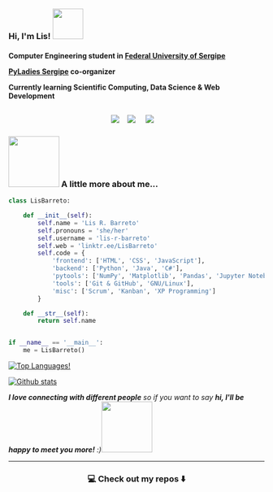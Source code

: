 <!--
**lis-r-barreto/lis-r-barreto** is a ✨ _special_ ✨ repository because its `README.md` (this file) appears on your GitHub profile.
--->  

<h3 align="left"> Hi, I'm Lis! <img src="https://media1.giphy.com/media/VCmLVsrZCoTjhpSKPU/giphy.gif" width="60"> </h3>

<h4>
  <p>Computer Engineering student in <a href="http://www.ufs.br/">Federal University of Sergipe</a></p>
  <p><a href="https://github.com/pyladies-sergipe">PyLadies Sergipe</a><a> co-organizer</a></p>
  <p>Currently learning Scientific Computing, Data Science & Web Development<p>
</h4>

<h2  align="center"></h2>
<p align="center">
  <a target="_blank"href="https://dev.to/lisrbarreto/"><img src="https://img.shields.io/badge/dev.to-%2312100E.svg?&style=for-the-badge&logo=dev.to&logoColor=white" /></a>&nbsp;&nbsp;&nbsp;
  <a target="_blank"href="https://www.linkedin.com/in/lis-r-barreto/"><img src="https://img.shields.io/badge/linkedin-%230077B5.svg?&style=for-the-badge&logo=linkedin&logoColor=white" /></a>&nbsp;&nbsp;&nbsp;&nbsp;
  <a href="mailto:lis.barreto.py@gmail.com?subject=Hello%20Lis,%20From%20Github"><img src="https://img.shields.io/badge/gmail-%23D14836.svg?&style=for-the-badge&logo=gmail&logoColor=white" /></a>&nbsp;&nbsp;&nbsp;&nbsp;
</p>



### <img src="https://media0.giphy.com/media/1Q9vRiMF7jjcNrFB2o/giphy.gif" width="100"> A little more about me...  


```python
class LisBarreto:

    def __init__(self):
        self.name = 'Lis R. Barreto'
        self.pronouns = 'she/her'
        self.username = 'lis-r-barreto'
        self.web = 'linktr.ee/LisBarreto'
        self.code = {
            'frontend': ['HTML', 'CSS', 'JavaScript'],
            'backend': ['Python', 'Java', 'C#'],
            'pytools': ['NumPy', 'Matplotlib', 'Pandas', 'Jupyter Notebook'],
            'tools': ['Git & GitHub', 'GNU/Linux'],
            'misc': ['Scrum', 'Kanban', 'XP Programming']
        }

    def __str__(self):
        return self.name


if __name__ == '__main__':
    me = LisBarreto()


```

[![Top Languages!](https://github-readme-stats.vercel.app/api/top-langs/?username=lis-r-barreto&theme=dracula&layout=compact)](https://github.com/anuraghazra/github-readme-stats)

[![Github stats](https://github-readme-stats.vercel.app/api?username=lis-r-barreto&theme=dracula&count_private=true&show_icons=true)](https://github.com/anuraghazra/github-readme-stats)

<em><b>I love connecting with different people</b> so if you want to say <b>hi, I'll be happy to meet you more!</b> :)<img src="https://media.giphy.com/media/LnQjpWaON8nhr21vNW/giphy.gif" width="100"></em>

<hr>

<h3  align="center">💻 Check out my repos ⬇️ </h3>
